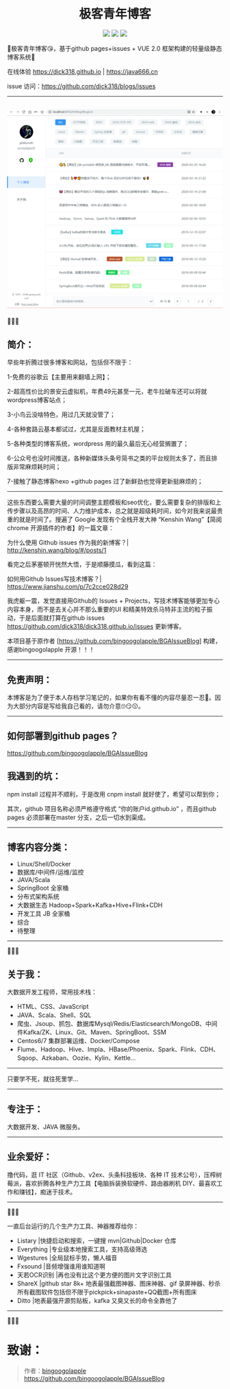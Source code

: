 <div align="center">
    <h1>极客青年博客</h1>
</div>

<p align="center">
    <a href="#GitHub issues" alt="GitHub issues">
        <img src="https://img.shields.io/github/issues/dick318/dick318.github.io.svg?style=social" /></a>
<a href="#GitHub forks" alt="GitHub forks">
        <img src="https://img.shields.io/github/forks/dick318/dick318.github.io.svg?style=social" /></a>
<a href="#GitHub stars" alt="GitHub stars">
        <img src="https://img.shields.io/github/stars/dick318/dick318.github.io.svg?style=social" /></a>
</p>

👣极客青年博客😘，基于github pages+issues + VUE 2.0 框架构建的轻量级静态博客系统💎

在线体验 <https://dick318.github.io> | <https://java666.cn>

issue 访问：<https://github.com/dick318/blogs/issues>

------

![](static/img/view.png)
------

💓💓💓

## 简介：

早些年折腾过很多博客和网站，包括但不限于：

1-免费的谷歌云【主要用来翻墙上网】；

2-超高性价比的景安云虚拟机，年费49元甚至一元，老牛拉破车还可以将就wordpress博客站点；

3-小鸟云没啥特色，用过几天就没管了；

4-各种套路云基本都试过，尤其是反面教材主机屋；

5-各种类型的博客系统，wordpress 用的最久最后无心经营搁置了；

6-公众号也没时间推送，各种新媒体头条号简书之类的平台规则太多了，而且排版非常麻烦耗时间；

7-接触了静态博客hexo +github pages 过了新鲜劲也觉得更新挺麻烦的；

------

这些东西要么需要大量的时间调整主题模板和seo优化，要么需要复杂的排版和上传步骤以及高昂的时间、人力维护成本，总之就是超级耗时间，如今对我来说最贵重的就是时间了。搜遍了 Google 发现有个全栈开发大神 “Kenshin Wang”【简阅 chrome 开源插件的作者】的一篇文章：

为什么使用 Github issues 作为我的新博客？| http://kenshin.wang/blog/#/posts/1

看完之后茅塞顿开恍然大悟，于是顺藤摸瓜，看到这篇：

如何用Github Issues写技术博客？| https://www.jianshu.com/p/7c2cce028d29

我虎躯一震，发觉直接用Github的 Issues + Projects，写技术博客能够更加专心内容本身，而不是去关心并不那么重要的UI 和精美特效杀马特非主流的粒子振动，于是后面就打算在github issues <https://github.com/dick318/dick318.github.io/issues> 更新博客。

本项目基于原作者 [https://github.com/bingoogolapple/BGAIssueBlog] 构建，感谢bingoogolapple 开源！！！

---

## 免责声明：

本博客是为了便于本人存档学习笔记的，如果你有看不懂的内容尽量忍一忍🤣。因为大部分内容是写给我自己看的，请勿介意🙄😏😗。

---

## 如何部署到github pages？

https://github.com/bingoogolapple/BGAIssueBlog

## 我遇到的坑：

npm install 过程并不顺利，于是改用 cnpm install 就好使了，希望可以帮到你；

其次，github 项目名称必须严格遵守格式 “你的账户id.github.io” ，而且github pages 必须部署在master 分支，之后一切水到渠成。

---

## 博客内容分类：

- Linux/Shell/Docker
- 数据库/中间件/运维/监控
- JAVA/Scala
- SpringBoot 全家桶
- 分布式架构系统
- 大数据生态 Hadoop+Spark+Kafka+Hive+Flink+CDH
- 开发工具 JB 全家桶
- 综合
- 待整理

------

💓💓💓

## 关于我：


大数据开发工程师，常用技术栈：

- HTML、CSS、JavaScript
- JAVA、Scala、Shell、SQL
- 爬虫、Jsoup、抓包、数据库Mysql/Redis/Elasticsearch/MongoDB、中间件Kafka/ZK、Linux、Git、Maven、SpringBoot、SSM
- Centos6/7 集群部署运维、Docker/Compose
- Flume、Hadoop、Hive、Impla、HBase/Phoenix、Spark、Flink、CDH、Sqoop、Azkaban、Oozie、Kylin、Kettle...

---
只要学不死，就往死里学...

---

## 专注于：

大数据开发、JAVA 微服务。

---


## 业余爱好：

撸代码，逛 IT 社区（Github、v2ex、头条科技板块、各种 IT 技术公号），压榨树莓派，喜欢折腾各种生产力工具【电脑拆装换软硬件、路由器刷机 DIY、最喜欢工作和赚钱】，痴迷于技术。

------

💓💓💓

一直后台运行的几个生产力工具、神器推荐给你：

- Listary |快捷启动和搜索，一键搜 mvn|Github|Docker 仓库
- Everything |专业级本地搜索工具，支持高级筛选
- Wgestures |全局鼠标手势，懒人福音
- Fxsound |音频增强谁用谁知道啊
- 天若OCR识别 |再也没有比这个更方便的图片文字识别工具
- ShareX |github star 8k+ 地表最强截图神器、图床神器、gif 录屏神器、秒杀所有截图软件包括但不限于pickpick+sinapaste+QQ截图+所有图床
- Ditto |地表最强开源剪贴板，kafka 又臭又长的命令全靠他了

------

💓💓💓

# 致谢：

> 作者：[bingoogolapple](https://github.com/bingoogolapple)  
 https://github.com/bingoogolapple/BGAIssueBlog
